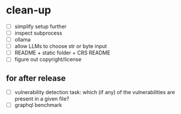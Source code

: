 clean-up
=======

- [ ] simplify setup further
- [ ] inspect subprocess
- [ ] ollama
- [ ] allow LLMs to choose str or byte input
- [ ] README + static folder + CRS README
- [ ] figure out copyright/license

for after release
-------

- [ ] vulnerability detection task: which (if any) of the vulnerabilities are present in a given file?
- [ ] graphql benchmark
